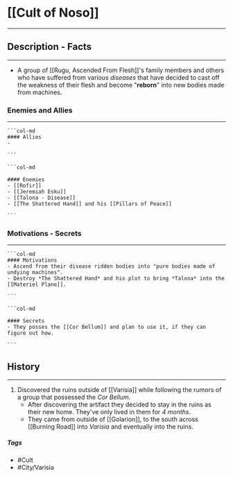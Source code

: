 # [[Cult of Noso]] 
---
## Description - Facts
---
- A group of [[Rugu, Ascended From Flesh]]'s family members and others who have suffered from various *diseases* that have decided to cast off the weakness of their flesh and become "**reborn**" into new bodies made from machines.

### Enemies and Allies
---
````col
```col-md
#### Allies
- 

```

```col-md

#### Enemies
- [[Rofir]]
- [[Jeremiah Esku]]
- [[Talona - Disease]]
- [[The Shattered Hand]] and his [[Pillars of Peace]]

```
````

### Motivations - Secrets
---
````col
```col-md
#### Motivations
- Ascend from their disease ridden bodies into "pure bodies made of undying machines".
- Destroy *The Shattered Hand* and his plot to bring *Talona* into the [[Materiel Plane]].

```

```col-md

#### Secrets
- They posses the [[Cor Bellum]] and plan to use it, if they can figure out how.

```
````

## History
---
1. Discovered the ruins outside of [[Varisia]] while following the rumors of a group that possessed the *Cor Bellum*.
	- After discovering the artifact they decided to stay in the ruins as their new home. They've only lived in them for *4 months*.
	- They came from outside of [[Golarion]], to the south across [[Burning Road]] into *Varisia* and eventually into the ruins.

##### Tags
- #Cult 
- #City/Varisia 


